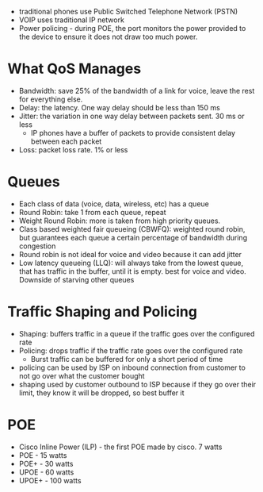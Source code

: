- traditional phones use Public Switched Telephone Network (PSTN)
- VOIP uses traditional IP network
- Power policing - during POE, the port monitors the power provided to the device to ensure it does not draw too much power. 

# What QoS Manages
- Bandwidth: save 25% of the bandwidth of a link for voice, leave the rest for everything else. 
- Delay: the latency. One way delay should be less than 150 ms
- Jitter: the variation in one way delay between packets sent. 30 ms or less
	- IP phones have a buffer of packets to provide consistent delay between each packet
- Loss: packet loss rate. 1% or less

# Queues
- Each class of data (voice, data, wireless, etc) has a queue
- Round Robin: take 1 from each queue, repeat
- Weight Round Robin: more is taken from high priority queues.
- Class based weighted fair queueing (CBWFQ):  weighted round robin, but guarantees each queue a certain percentage of bandwidth during congestion 
- Round robin is not ideal for voice and video because it can add jitter
- Low latency queueing (LLQ): will always take from the lowest queue, that has traffic in the buffer, until it is empty. best for voice and video. Downside of starving other queues

# Traffic Shaping and Policing
- Shaping: buffers traffic in a queue if the traffic goes over the configured rate
- Policing: drops traffic if the traffic rate goes over the configured rate
	- Burst traffic can be buffered for only a short period of time
- policing can be used by ISP on inbound connection from customer to not go over what the customer bought
- shaping used by customer outbound to ISP because if they go over their limit, they know it will be dropped, so best buffer it

# POE
- Cisco Inline Power (ILP) - the first POE made by cisco. 7 watts
- POE - 15 watts
- POE+ - 30 watts
- UPOE - 60 watts
- UPOE+ - 100 watts